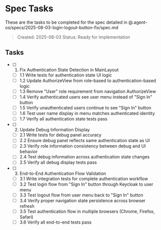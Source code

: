 # Spec Tasks

These are the tasks to be completed for the spec detailed in @.agent-os/specs/2025-08-03-login-logout-button-fix/spec.md

> Created: 2025-08-03
> Status: Ready for Implementation

## Tasks

- [ ] 1. Fix Authentication State Detection in MainLayout
  - [ ] 1.1 Write tests for authentication state UI logic
  - [ ] 1.2 Update AuthorizeView from role-based to authentication-based logic  
  - [ ] 1.3 Remove "User" role requirement from navigation AuthorizeView
  - [ ] 1.4 Verify authenticated users see user menu instead of "Sign In" button
  - [ ] 1.5 Verify unauthenticated users continue to see "Sign In" button
  - [ ] 1.6 Test user name display in menu matches authenticated identity
  - [ ] 1.7 Verify all authentication state tests pass

- [ ] 2. Update Debug Information Display
  - [ ] 2.1 Write tests for debug panel accuracy
  - [ ] 2.2 Ensure debug panel reflects same authentication state as UI
  - [ ] 2.3 Verify role information consistency between debug and UI behavior
  - [ ] 2.4 Test debug information across authentication state changes
  - [ ] 2.5 Verify all debug display tests pass

- [ ] 3. End-to-End Authentication Flow Validation
  - [ ] 3.1 Write integration tests for complete authentication workflow
  - [ ] 3.2 Test login flow from "Sign In" button through Keycloak to user menu
  - [ ] 3.3 Test logout flow from user menu back to "Sign In" button
  - [ ] 3.4 Verify proper navigation state persistence across browser refresh
  - [ ] 3.5 Test authentication flow in multiple browsers (Chrome, Firefox, Safari)
  - [ ] 3.6 Verify all end-to-end tests pass